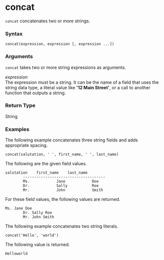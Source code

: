 # concat<a name="concat-function"></a>

`concat` concatenates two or more strings\.

### Syntax<a name="concat-function-syntax"></a>

```
concat(expression, expression [, expression ...])
```

### Arguments<a name="concat-function-arguments"></a>

`concat` takes two or more string expressions as arguments\. 

 *expression*   
The expression must be a string\. It can be the name of a field that uses the string data type, a literal value like **'12 Main Street'**, or a call to another function that outputs a string\.

### Return Type<a name="concat-function-return-type"></a>

String

### Examples<a name="concat-function-example"></a>

The following example concatenates three string fields and adds appropriate spacing\.

```
concat(salutation, ' ', first_name, ' ', last_name)
```

The following are the given field values\.

```
salutation    first_name    last_name
        -------------------------------------
        Ms.            Jane            Doe
        Dr.            Sally           Roe
        Mr.            John            Smith
```

For these field values, the following values are returned\.

```
Ms. Jane Doe
        Dr. Sally Roe
        Mr. John Smith
```

The following example concatenates two string literals\.

```
concat('Hello', 'world')
```

The following value is returned\.

```
Helloworld
```